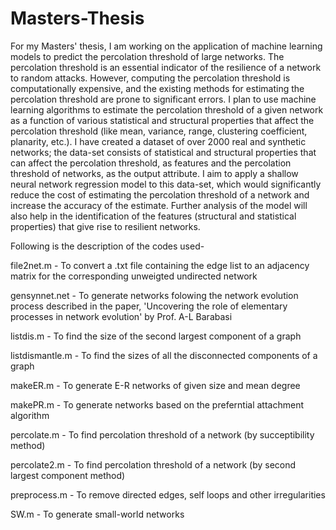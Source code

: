 # Masters-Thesis
For my Masters' thesis, I am working on the application of machine learning models to predict the percolation threshold of large networks.
The percolation threshold is an essential indicator of the resilience of a network to random attacks. However, computing the percolation
threshold is computationally expensive, and the existing methods for estimating the percolation threshold are prone to significant errors.
I plan to use machine learning algorithms to estimate the percolation threshold of a given network as a function of various statistical
and structural properties that affect the percolation threshold (like mean, variance, range, clustering coefficient, planarity, etc.).
I have created a dataset of over 2000 real and synthetic networks; the data-set consists of statistical and structural properties that
can affect the percolation threshold, as features and the percolation threshold of networks, as the output attribute. I aim to apply a
shallow neural network regression model to this data-set, which would significantly reduce the cost of estimating the percolation threshold
of a network and increase the accuracy of the estimate. Further analysis of the model will also help in the identification of the features
(structural and statistical properties) that give rise to resilient networks.

Following is the description of the codes used-

file2net.m - To convert a .txt file containing the edge list to an adjacency matrix for the corresponding unweigted undirected network

gensynnet.net - To generate networks folowing the network evolution process described in the paper, 'Uncovering the role of elementary 
processes in network evolution' by Prof. A-L Barabasi

listdis.m - To find the size of the second largest component of a graph

listdismantle.m - To find the sizes of all the disconnected components of a graph

makeER.m - To generate E-R networks of given size and mean degree

makePR.m - To generate networks based on the preferntial attachment algorithm

percolate.m - To find percolation threshold of a network (by succeptibility method)

percolate2.m - To find percolation threshold of a network (by second largest component method)

preprocess.m - To remove directed edges, self loops and other irregularities

SW.m - To generate small-world networks
